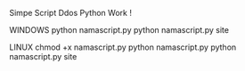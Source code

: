 Simpe Script Ddos Python Work !

WINDOWS 
python namascript.py
python namascript.py site

LINUX 
chmod +x namascript.py
python namascript.py
python namascript.py site
